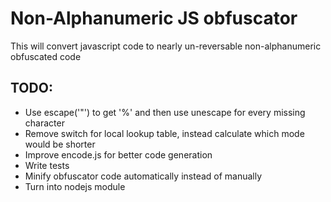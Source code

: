 # Non-Alphanumeric JS obfuscator
This will convert javascript code to nearly un-reversable non-alphanumeric obfuscated code

## TODO:
* Use escape('"') to get '%' and then use unescape for every missing character
* Remove switch for local lookup table, instead calculate which mode would be shorter
* Improve encode.js for better code generation
* Write tests
* Minify obfuscator code automatically instead of manually
* Turn into nodejs module
